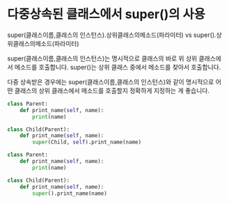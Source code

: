 # 다중상속된 클래스에서 super()의 사용

super(클래스이름,클래스의 인스턴스).상위클래스의메소드(파라미터) vs super().상위클래스의메소드(파라미터)

super(클래스이름,클래스의 인스턴스)는 명시적으로 클래스의 바로 위 상위 클래스에서 메소드를 호출합니다.
super()는 상위 클래스 중에서 메소드를 찾아서 호출합니다.

다중 상속받은 경우에는 super(클래스이름,클래스의 인스턴스)와 같이 
명시적으로 어떤 클래스의 상위 클래스에서 메소드를 호출할지 정확하게 지정하는 게 좋습니다.

```python
class Parent:
    def print_name(self, name):
        print(name)

class Child(Parent):
    def print_name(self, name):
        super(Child, self).print_name(name)
```

```python
class Parent:
    def print_name(self, name):
        print(name)

class Child(Parent):
    def print_name(self, name):
        super().print_name(name)
```